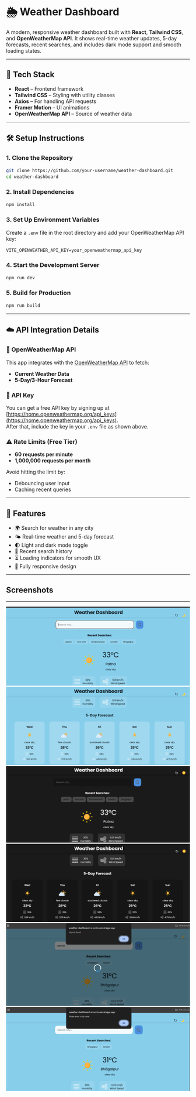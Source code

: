 # 🌦️ Weather Dashboard

A modern, responsive weather dashboard built with **React**, **Tailwind CSS**, and **OpenWeatherMap API**. It shows real-time weather updates, 5-day forecasts, recent searches, and includes dark mode support and smooth loading states.

---

## 🚀 Tech Stack

- **React** – Frontend framework
- **Tailwind CSS** – Styling with utility classes
- **Axios** – For handling API requests
- **Framer Motion** – UI animations
- **OpenWeatherMap API** – Source of weather data

---

## 🛠️ Setup Instructions

### 1. Clone the Repository

```bash
git clone https://github.com/your-username/weather-dashboard.git
cd weather-dashboard
```

### 2. Install Dependencies

```bash
npm install
```

### 3. Set Up Environment Variables

Create a `.env` file in the root directory and add your OpenWeatherMap API key:

```env
VITE_OPENWEATHER_API_KEY=your_openweathermap_api_key
```

### 4. Start the Development Server

```bash
npm run dev
```

### 5. Build for Production

```bash
npm run build
```

---

## ☁️ API Integration Details

### 🔗 OpenWeatherMap API

This app integrates with the [OpenWeatherMap API](https://openweathermap.org/api) to fetch:

- **Current Weather Data**
- **5-Day/3-Hour Forecast**

### 🔑 API Key

You can get a free API key by signing up at [https://home.openweathermap.org/api_keys](https://home.openweathermap.org/api_keys).  
After that, include the key in your `.env` file as shown above.

### ⚠️ Rate Limits (Free Tier)

- **60 requests per minute**
- **1,000,000 requests per month**

Avoid hitting the limit by:
- Debouncing user input
- Caching recent queries

---

## 🌟 Features

- 🌍 Search for weather in any city
- 🌤️ Real-time weather and 5-day forecast
- 🌓 Light and dark mode toggle
- 🔁 Recent search history
- ⏳ Loading indicators for smooth UX
- 📱 Fully responsive design

---
## Screenshots
---
 ![](./Screenshot/dash01.png)
 ![](./Screenshot/dash02.png)
 ![](./Screenshot/dash03.png)
 ![](./Screenshot/dash04.png)
 ![](./Screenshot/dash05.png)
 ![](./Screenshot/dash06.png)






